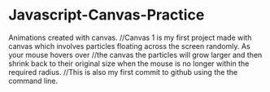 # Javascript-Canvas-Practice
Animations created with canvas.
//Canvas 1 is my first project made with canvas which involves particles floating across the screen randomly. As your mouse hovers over
//the canvas the particles will grow larger and then shrink back to their original size when the mouse is no longer within the required radius.
//This is also my first commit to github using the the command line. 
